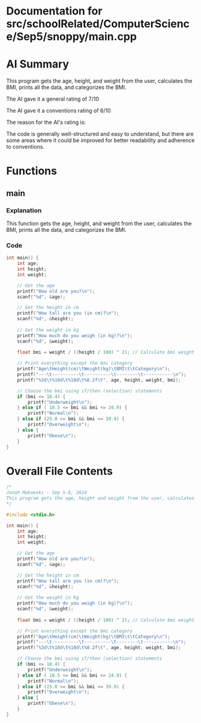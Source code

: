 # Documentation for src/schoolRelated/ComputerScience/Sep5/snoppy/main.cpp

# AI Summary
This program gets the age, height, and weight from the user, calculates the BMI, prints all the data, and categorizes the BMI.

The AI gave it a general rating of 7/10

The AI gave it a conventions rating of 6/10

The reason for the AI's rating is:

The code is generally well-structured and easy to understand, but there are some areas where it could be improved for better readability and adherence to conventions.
# Functions

## main
### Explanation
This function gets the age, height, and weight from the user, calculates the BMI, prints all the data, and categorizes the BMI.
### Code
```c
int main() {
    int age;
    int height;
    int weight;

    // Get the age
    printf("How old are you?\n");
    scanf("%d", &age);

    // Get the height in cm
    printf("How tall are you (in cm)?\n");
    scanf("%d", &height);
    
    // Get the weight in kg
    printf("How much do you weigh (in kg)?\n");
    scanf("%d", &weight);
    
    float bmi = weight / ((height / 100) ^ 2); // Calculate bmi weight / height in m squared

    // Print everything except the bmi category
    printf("Age\tHeight(cm)\tWeight(kg)\tBMI\t\tCategory\n");
    printf("---\t----------\t----------\t--------\t-----------\n");
    printf("%3d\t%10d\t%10d\t%8.2f\t", age, height, weight, bmi);

    // Choose the bmi using if/then (selection) statements
    if (bmi <= 18.4) {
        printf("Underweight\n");
    } else if ( 18.5 <= bmi && bmi <= 24.9) {
        printf("Normal\n");
    } else if (25.0 <= bmi && bmi <= 39.9) {
        printf("Overweight\n");
    } else {
        printf("Obese\n");
    }
}
```
# Overall File Contents
```c
/*
Jonah Makowski - Sep 5-8, 2024
This program gets the age, height and weight from the user, calculates the BMI, prints all the data, and categorizes the BMI.
*/

#include <stdio.h>

int main() {
    int age;
    int height;
    int weight;

    // Get the age
    printf("How old are you?\n");
    scanf("%d", &age);

    // Get the height in cm
    printf("How tall are you (in cm)?\n");
    scanf("%d", &height);
    
    // Get the weight in kg
    printf("How much do you weigh (in kg)?\n");
    scanf("%d", &weight);
    
    float bmi = weight / ((height / 100) ^ 2); // Calculate bmi weight / height in m squared

    // Print everything except the bmi category
    printf("Age\tHeight(cm)\tWeight(kg)\tBMI\t\tCategory\n");
    printf("---\t----------\t----------\t--------\t-----------\n");
    printf("%3d\t%10d\t%10d\t%8.2f\t", age, height, weight, bmi);

    // Choose the bmi using if/then (selection) statements
    if (bmi <= 18.4) {
        printf("Underweight\n");
    } else if ( 18.5 <= bmi && bmi <= 24.9) {
        printf("Normal\n");
    } else if (25.0 <= bmi && bmi <= 39.9) {
        printf("Overweight\n");
    } else {
        printf("Obese\n");
    }
}

```
